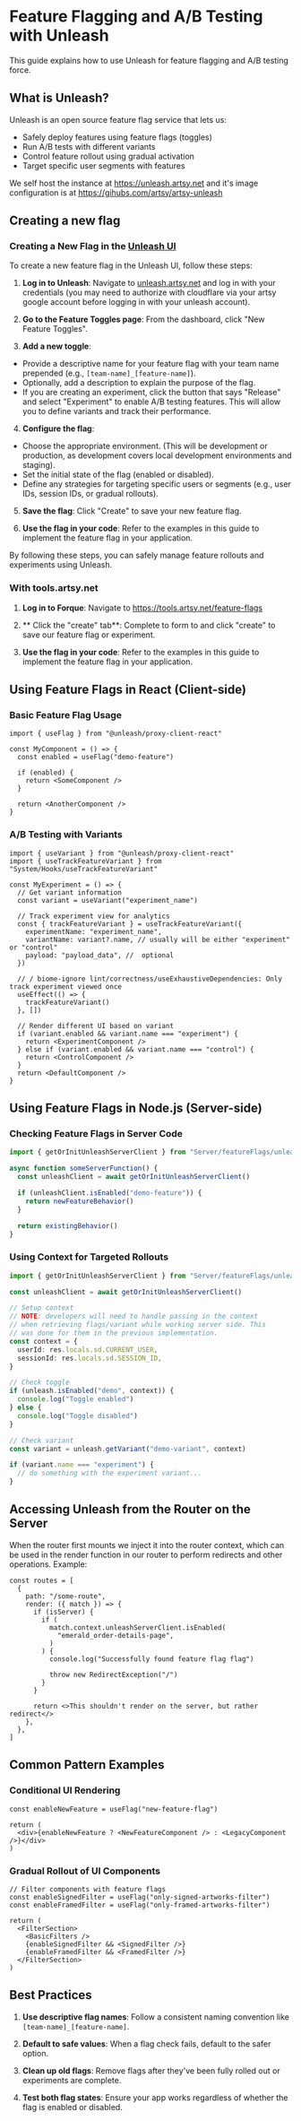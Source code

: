 # Feature Flagging and A/B Testing with Unleash

This guide explains how to use Unleash for feature flagging and A/B testing force.

## What is Unleash?

Unleash is an open source feature flag service that lets us:

- Safely deploy features using feature flags (toggles)
- Run A/B tests with different variants
- Control feature rollout using gradual activation
- Target specific user segments with features

We self host the instance at https://unleash.artsy.net and it's image configuration is at https://gihubs.com/artsy/artsy-unleash

## Creating a new flag

### Creating a New Flag in the [Unleash UI](https://unleash.artsy.net)

To create a new feature flag in the Unleash UI, follow these steps:

1. **Log in to Unleash**: Navigate to [unleash.artsy.net](https://unleash.artsy.net) and log in with your credentials (you may need to authorize with cloudflare via your artsy google account before logging in with your unleash account).

2. **Go to the Feature Toggles page**: From the dashboard, click "New Feature Toggles".

3. **Add a new toggle**:

- Provide a descriptive name for your feature flag with your team name prepended (e.g., `[team-name]_[feature-name]`).
- Optionally, add a description to explain the purpose of the flag.
- If you are creating an experiment, click the button that says "Release" and select "Experiment" to enable A/B testing features. This will allow you to define variants and track their performance.

4. **Configure the flag**:

- Choose the appropriate environment. (This will be development or production, as development covers local development environments and staging).
- Set the initial state of the flag (enabled or disabled).
- Define any strategies for targeting specific users or segments (e.g., user IDs, session IDs, or gradual rollouts).

5. **Save the flag**: Click "Create" to save your new feature flag.

6. **Use the flag in your code**: Refer to the examples in this guide to implement the feature flag in your application.

By following these steps, you can safely manage feature rollouts and experiments using Unleash.

### With tools.artsy.net

1. **Log in to Forque**: Navigate to https://tools.artsy.net/feature-flags

2. ** Click the "create" tab**: Complete to form to and click "create" to save our feature flag or experiment.

3. **Use the flag in your code**: Refer to the examples in this guide to implement the feature flag in your application.

## Using Feature Flags in React (Client-side)

### Basic Feature Flag Usage

```tsx
import { useFlag } from "@unleash/proxy-client-react"

const MyComponent = () => {
  const enabled = useFlag("demo-feature")

  if (enabled) {
    return <SomeComponent />
  }

  return <AnotherComponent />
}
```

### A/B Testing with Variants

```tsx
import { useVariant } from "@unleash/proxy-client-react"
import { useTrackFeatureVariant } from "System/Hooks/useTrackFeatureVariant"

const MyExperiment = () => {
  // Get variant information
  const variant = useVariant("experiment_name")

  // Track experiment view for analytics
  const { trackFeatureVariant } = useTrackFeatureVariant({
    experimentName: "experiment_name",
    variantName: variant?.name, // usually will be either "experiment" or "control"
    payload: "payload_data", //  optional
  })

  // / biome-ignore lint/correctness/useExhaustiveDependencies: Only track experiment viewed once
  useEffect(() => {
    trackFeatureVariant()
  }, [])

  // Render different UI based on variant
  if (variant.enabled && variant.name === "experiment") {
    return <ExperimentComponent />
  } else if (variant.enabled && variant.name === "control") {
    return <ControlComponent />
  }
  return <DefaultComponent />
}
```

## Using Feature Flags in Node.js (Server-side)

### Checking Feature Flags in Server Code

```typescript
import { getOrInitUnleashServerClient } from "Server/featureFlags/unleashHelpers"

async function someServerFunction() {
  const unleashClient = await getOrInitUnleashServerClient()

  if (unleashClient.isEnabled("demo-feature")) {
    return newFeatureBehavior()
  }

  return existingBehavior()
}
```

### Using Context for Targeted Rollouts

```typescript
import { getOrInitUnleashServerClient } from "Server/featureFlags/unleashHelpers"

const unleashClient = await getOrInitUnleashServerClient()

// Setup context
// NOTE: developers will need to handle passing in the context
// when retrieving flags/variant while working server side. This
// was done for them in the previous implementation.
const context = {
  userId: res.locals.sd.CURRENT_USER,
  sessionId: res.locals.sd.SESSION_ID,
}

// Check toggle
if (unleash.isEnabled("demo", context)) {
  console.log("Toggle enabled")
} else {
  console.log("Toggle disabled")
}

// Check variant
const variant = unleash.getVariant("demo-variant", context)

if (variant.name === "experiment") {
  // do something with the experiment variant...
}
```

## Accessing Unleash from the Router on the Server

When the router first mounts we inject it into the router context, which can be used in the render function in our router to perform redirects and other operations. Example:

```tsx
const routes = [
  {
    path: "/some-route",
    render: ({ match }) => {
      if (isServer) {
        if (
          match.context.unleashServerClient.isEnabled(
            "emerald_order-details-page",
          )
        ) {
          console.log("Successfully found feature flag flag")

          throw new RedirectException("/")
        }
      }

      return <>This shouldn't render on the server, but rather redirect</>
    },
  },
]
```

## Common Pattern Examples

### Conditional UI Rendering

```tsx
const enableNewFeature = useFlag("new-feature-flag")

return (
  <div>{enableNewFeature ? <NewFeatureComponent /> : <LegacyComponent />}</div>
)
```

### Gradual Rollout of UI Components

```tsx
// Filter components with feature flags
const enableSignedFilter = useFlag("only-signed-artworks-filter")
const enableFramedFilter = useFlag("only-framed-artworks-filter")

return (
  <FilterSection>
    <BasicFilters />
    {enableSignedFilter && <SignedFilter />}
    {enableFramedFilter && <FramedFilter />}
  </FilterSection>
)
```

## Best Practices

1. **Use descriptive flag names**: Follow a consistent naming convention like `[team-name]_[feature-name]`.

2. **Default to safe values**: When a flag check fails, default to the safer option.

3. **Clean up old flags**: Remove flags after they've been fully rolled out or experiments are complete.

4. **Test both flag states**: Ensure your app works regardless of whether the flag is enabled or disabled.
